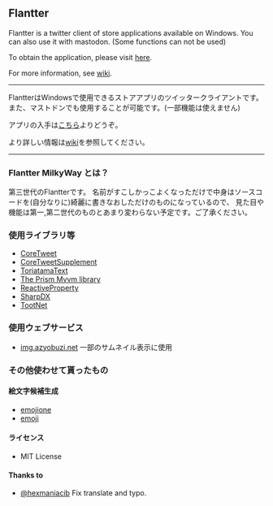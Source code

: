 ﻿Flantter
--

Flantter is a twitter client of store applications available on Windows.
You can also use it with mastodon. (Some functions can not be used)

To obtain the application, please visit [here](http://apps.microsoft.com/windows/en-jp/app/flantter/cedc3eca-9d14-452e-bf40-0e32bd76b5b7).

For more information, see [wiki](https://github.com/cucmberium/Flantter.MilkyWay/wiki/Home_en).

- - -

FlantterはWindowsで使用できるストアアプリのツイッタークライアントです。
また、マストドンでも使用することが可能です。(一部機能は使えません)

アプリの入手は[こちら](http://apps.microsoft.com/windows/ja-jp/app/flantter/cedc3eca-9d14-452e-bf40-0e32bd76b5b7)よりどうぞ。

より詳しい情報は[wiki](https://github.com/cucmberium/Flantter.MilkyWay/wiki)を参照してください。

- - -

### Flantter MilkyWay とは？

第三世代のFlantterです。
名前がすこしかっこよくなっただけで中身はソースコードを(自分なりに)綺麗に書きなおしただけのものになっているので、
見た目や機能は第一,第二世代のものとあまり変わらない予定です。ご了承ください。

### 使用ライブラリ等

* [CoreTweet](https://github.com/CoreTweet/CoreTweet)
* [CoreTweetSupplement](https://github.com/CoreTweet/CoreTweetSupplement)
* [ToriatamaText](https://github.com/azyobuzin/ToriatamaText)
* [The Prism Mvvm library](https://github.com/PrismLibrary/Prism)
* [ReactiveProperty](https://github.com/runceel/ReactiveProperty)
* [SharpDX](https://github.com/sharpdx/SharpDX)
* [TootNet](https://github.com/cucmberium/TootNet)

### 使用ウェブサービス

* [img.azyobuzi.net](http://img.azyobuzi.net/) 一部のサムネイル表示に使用

### その他使わせて貰ったもの

#### 絵文字候補生成

* [emojione](https://github.com/Ranks/emojione)
* [emoji](https://github.com/carpedm20/emoji)

#### ライセンス

* MIT License

#### Thanks to

* [@hexmaniacib](https://twitter.com/hexmaniacib) Fix translate and typo.
